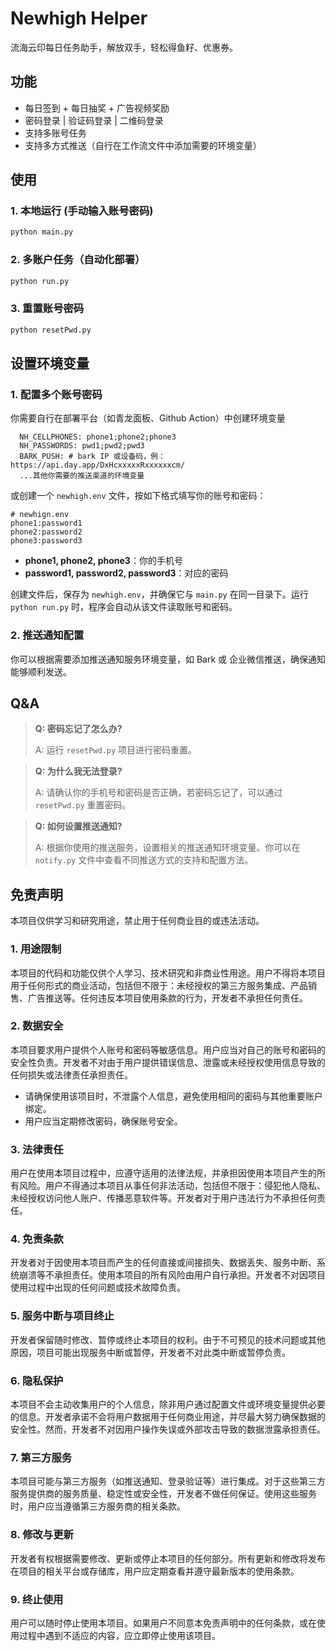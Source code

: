 # Newhigh Helper

流海云印每日任务助手，解放双手，轻松得鱼籽、优惠券。

## 功能

- 每日签到 + 每日抽奖 + 广告视频奖励
- 密码登录 | 验证码登录 | 二维码登录
- 支持多账号任务
- 支持多方式推送（自行在工作流文件中添加需要的环境变量）

## 使用

### 1. 本地运行 (手动输入账号密码)

```bash
python main.py
```

### 2. 多账户任务（自动化部署）

```bash
python run.py
```

### 3. 重置账号密码

```bash
python resetPwd.py
```

## 设置环境变量

### 1. 配置多个账号密码

你需要自行在部署平台（如青龙面板、Github Action）中创建环境变量
```
  NH_CELLPHONES: phone1;phone2;phone3
  NH_PASSWORDS: pwd1;pwd2;pwd3
  BARK_PUSH: # bark IP 或设备码，例：https://api.day.app/DxHcxxxxxRxxxxxxcm/
  ...其他你需要的推送渠道的环境变量
```

或创建一个 `newhigh.env` 文件，按如下格式填写你的账号和密码：



```
# newhign.env
phone1:password1
phone2:password2
phone3:password3
```

- **phone1, phone2, phone3**：你的手机号
- **password1, password2, password3**：对应的密码

创建文件后，保存为 `newhigh.env`，并确保它与 `main.py` 在同一目录下。运行 `python run.py` 时，程序会自动从该文件读取账号和密码。

### 2. 推送通知配置

你可以根据需要添加推送通知服务环境变量，如 Bark 或 企业微信推送，确保通知能够顺利发送。

## Q&A

> **Q: 密码忘记了怎么办?**
>
> A: 运行 `resetPwd.py` 项目进行密码重置。

> **Q: 为什么我无法登录?**
>
> A: 请确认你的手机号和密码是否正确，若密码忘记了，可以通过 `resetPwd.py` 重置密码。

> **Q: 如何设置推送通知?**
>
> A: 根据你使用的推送服务，设置相关的推送通知环境变量。你可以在 `notify.py` 文件中查看不同推送方式的支持和配置方法。


## 免责声明

本项目仅供学习和研究用途，禁止用于任何商业目的或违法活动。

### 1. **用途限制**
本项目的代码和功能仅供个人学习、技术研究和非商业性用途。用户不得将本项目用于任何形式的商业活动，包括但不限于：未经授权的第三方服务集成、产品销售、广告推送等。任何违反本项目使用条款的行为，开发者不承担任何责任。

### 2. **数据安全**
本项目要求用户提供个人账号和密码等敏感信息。用户应当对自己的账号和密码的安全性负责。开发者不对由于用户提供错误信息、泄露或未经授权使用信息导致的任何损失或法律责任承担责任。

- 请确保使用该项目时，不泄露个人信息，避免使用相同的密码与其他重要账户绑定。
- 用户应当定期修改密码，确保账号安全。

### 3. **法律责任**
用户在使用本项目过程中，应遵守适用的法律法规，并承担因使用本项目产生的所有风险。用户不得通过本项目从事任何非法活动，包括但不限于：侵犯他人隐私、未经授权访问他人账户、传播恶意软件等。开发者对于用户违法行为不承担任何责任。

### 4. **免责条款**
开发者对于因使用本项目而产生的任何直接或间接损失、数据丢失、服务中断、系统崩溃等不承担责任。使用本项目的所有风险由用户自行承担。开发者不对因项目使用过程中出现的任何问题或技术故障负责。

### 5. **服务中断与项目终止**
开发者保留随时修改、暂停或终止本项目的权利。由于不可预见的技术问题或其他原因，项目可能出现服务中断或暂停，开发者不对此类中断或暂停负责。

### 6. **隐私保护**
本项目不会主动收集用户的个人信息，除非用户通过配置文件或环境变量提供必要的信息。开发者承诺不会将用户数据用于任何商业用途，并尽最大努力确保数据的安全性。然而，开发者不对因用户操作失误或外部攻击导致的数据泄露承担责任。

### 7. **第三方服务**
本项目可能与第三方服务（如推送通知、登录验证等）进行集成。对于这些第三方服务提供商的服务质量、稳定性或安全性，开发者不做任何保证。使用这些服务时，用户应当遵循第三方服务商的相关条款。

### 8. **修改与更新**
开发者有权根据需要修改、更新或停止本项目的任何部分。所有更新和修改将发布在项目的相关平台或存储库，用户应定期查看并遵守最新版本的使用条款。

### 9. **终止使用**
用户可以随时停止使用本项目。如果用户不同意本免责声明中的任何条款，或在使用过程中遇到不适应的内容，应立即停止使用该项目。